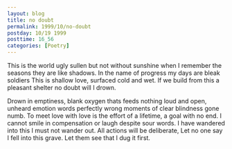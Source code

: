 ```yaml
---
layout: blog
title: no doubt
permalink: 1999/10/no-doubt
postday: 10/19 1999
posttime: 16_56
categories: [Poetry]
---
```


This is the world ugly
sullen but not without sunshine
when I remember the seasons
they are like shadows. In the name
of progress my days are bleak soldiers
This is shallow love,  surfaced
cold and wet. If we build
from this a pleasant shelter no
doubt will I drown.

Drown in emptiness, blank
oxygen thats feeds nothing
loud and open, unheard emotion
words perfectly wrong 
moments of clear blindness
gone numb. To meet love
with love is the effort of a lifetime,
a goal with no end. I cannot
smile in compensation
or laugh despite sour words. I
have wandered into this
I must not wander out.
All actions will be deliberate,
Let no one say I fell into
this grave. Let them
see that I dug it first.
